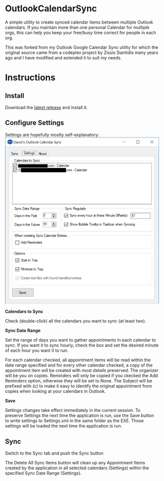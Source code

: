# OutlookCalendarSync

A simple utility to create synced calendar items between multiple Outlook calendars. If you maintain more than one personal Calendar for multiple orgs, this can help you keep your free/busy time correct for people in each org.

This was forked from my Outlook Google Calendar Sync utility for which the original source came from a codeplex project by Zissis Siantidis many years ago and I have modified and extended it to suit my needs.

# Instructions

## Install
Download the [latest release](https://github.com/David-Engel/OutlookCalendarSync/releases/latest) and install it.

## Configure Settings
Settings are hopefully mostly self-explanatory:
![Settings](img/Settings.png)

**Calendars to Sync**

Check (double-click) all the calendars you want to sync (at least two).

**Sync Date Range**

Set the range of days you want to gather appointments in each calendar to sync. If you want it to sync hourly, check the box and set the desired minute of each hour you want it to run.

For each calendar checked, all appointment items will be read within the date range specified and for every other calendar checked, a copy of the appointment item will be created with most details preserved. The organizer will be you on copies. Reminders will only be copied if you ckecked the Add Reminders option, otherwise they will be set to None. The Subject will be prefixed with (c) to make it easy to identify the original appointment from copies when looking at your calendars in Outlook.

**Save**

Settings changes take effect immediately in the current session. To preserve Settings the next time the application is run, use the Save button to write settings to Settings.xml in the same folder as the EXE. Those settings will be loaded the next time the application is run.

## Sync
Switch to the Sync tab and push the Sync button

The Delete All Sync Items button will clean up any Appointment Items created by the application in all selected calendars (Settings) within the specified Sync Date Range (Settings).
